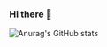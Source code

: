 ### Hi there 👋

![Anurag's GitHub stats](https://github-readme-stats.vercel.app/api?username=Hosein-NZF&show_icons=true&theme=radical)
